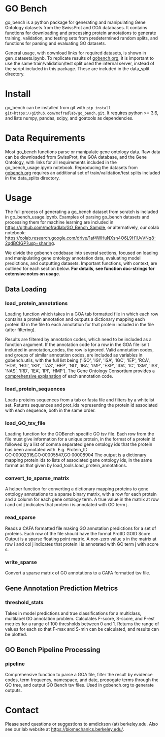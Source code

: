 # GO Bench
go_bench is a python package for generating and manipulating Gene Ontology datasets from the SwissProt and GOA databases. It contains functions for downloading and processing protein annotations to generate training, validation, and testing sets from predetermined random splits, and functions for parsing and evaluating GO datasets. 

General usage, with download links for required datasets, is shown in gen_datasets.ipynb. To replicate results of [gobench.org](https://www.gobench.org/), it is important to use the same train/validation/test split used the internal server, instead of the script included in this package. These are included in the data_split directory. 

# Install
go_bench can be installed from git with `pip install git+https://github.com/mofradlab/go_bench.git`. It requires python >= 3.6, and lists numpy, pandas, scipy, and goatools as dependencies. 

# Data Requirements
Most go_bench functions parse or manipulate gene ontology data. Raw data can be downloaded from SwissProt, the GOA database, and the Gene Ontology, with links for all requirements included in the go_bench_usage.ipynb notebook. Reproducing the datasets from [gobench.org](https://www.gobench.org/) requires an additional set of train/validation/test splits included in the data_splits directory. 

# Usage
The full process of generating a go_bench dataset from scratch is included in go_bench_usage.ipynb. Examples of parsing go_bench datasets and processing them for machine learning are included in https://github.com/mofradlab/GO_Bench_Sample, or alternatively, our colab notebook: https://colab.research.google.com/drive/1af4WHuNXsn4O6L9H1UvVNq8-2qdBCIGP?usp=sharing. 

We divide the gobench codebase into several sections, focused on loading and manipulating gene ontology annotation data, evaluating model predictions, and outputting datasets. Important functions, with context, are outlined for each section below. **For details, see function doc-strings for extensive notes on usage.**

## Data Loading
### load_protein_annotations
Loading function which takes in a GOA tab formatted file in which each row contains a protein annotation and
outputs a dictionary mapping each protein ID in the file to each annotation for that protein included in the 
file (after filtering). 

Results are filtered by annotation codes, which need to be included as a function argument. If the annotation code 
for a row in the GOA file isn't included in annotation_codes, the row is ignored. Valid annotation codes,
and groups of similar annotation codes, are included as variables in gobench.utils, with the full list being
('ISO', 'IGI', 'ISA', 'IGC', 'IEP', 'RCA', 'HDA', 'HGI', 'IKR', 'TAS', 'HEP', 'ND', 'IBA', 'IMP', 'EXP', 
'IDA', 'IC', 'ISM', 'ISS', 'NAS', 'IRD', 'IEA', 'IPI', 'HMP'). The Gene Ontology Consortium provides a [comprehensive 
explanation](http://geneontology.org/docs/guide-go-evidence-codes/) of each annotation code. 

### load_protein_sequences
Loads proteins sequences from a tab or fasta file and filters by a whitelist set. Returns sequences and 
prot_ids representing the protein id associated with each sequence, both in the same order. 
### load_GO_tsv_file
Loading function for the GOBench specific GO tsv file. Each row from the file must give information
for a unique protein, in the format of a protein id followed by a list of comma separated gene ontology ids that
the protein has been annotated with. E.g. Protein_ID  GO:00002316,GO:00005547,GO:00008904
The output is a dictionary mapping protein ids to lists of associated gene ontology ids, in the same format as that
given by load_tools.load_protein_annotations. 
### convert_to_sparse_matrix
A helper function for converting a dictionary mapping proteins to gene ontology annotations
to a sparse binary matrix, with a row for each protein and a column for each gene ontology term. 
A true value in the matrix at row i and col j indicates that protein i is annotated with GO term j.
### read_sparse
Reads a CAFA formatted file making GO annotation predictions for a set of proteins. 
Each row of the file should have the format ProtID GOID Score. Output is a sparse 
floating point matrix. A non-zero value s in the matrix at row i and col j indicates 
that protein i is annotated with GO term j with score s.
### write_sparse
Convert a sparse matrix of GO annotations to a CAFA formatted tsv file.

## Gene Annotation Prediction Metrics
### threshold_stats
Takes in model predictions and true classifications for a multiclass, multilabel GO annotation 
problem. Calculates F-score, S-score, and F-est metrics for a range of 100 thresholds between 0 and 1. 
Returns the range of values for each so that F-max and S-min can be calculated, and results can be plotted. 

## GO Bench Pipeline Processing
### pipeline
Comprehensive function to parse a GOA file, filter the result by evidence codes, term frequency, namespace, and date,
propogate terms through the GO tree, and output GO Bench tsv files. Used in gobench.org to generate outputs. 

# Contact
Please send questions or suggestions to amdickson (at) berkeley.edu. Also see our lab website at https://biomechanics.berkeley.edu/. 

